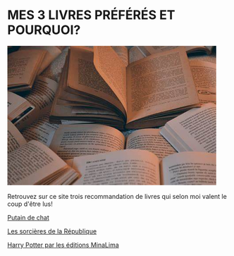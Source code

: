# MES 3 LIVRES PRÉFÉRÉS ET POURQUOI? 

![image](images/livres.jpg)

Retrouvez sur ce site trois recommandation de livres qui selon moi valent le coup d'être lus!

[Putain de chat](livre1.md)

[Les sorcières de la République](livre2.md)

[Harry Potter par les éditions MinaLima](livre3.md)
